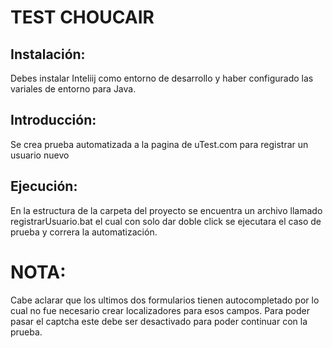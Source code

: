 # TEST CHOUCAIR

## Instalación:
 Debes instalar Inteliij como entorno de desarrollo y haber configurado las variales de entorno para Java.

## Introducción:
 Se crea prueba automatizada a la pagina de uTest.com para registrar un usuario nuevo

## Ejecución:
En la estructura de la carpeta del proyecto se encuentra un archivo llamado registrarUsuario.bat el cual con solo dar doble click se ejecutara el caso de prueba y correra la automatización.

# NOTA: 
Cabe aclarar que los ultimos dos formularios tienen autocompletado por lo cual no fue necesario crear localizadores para esos campos. Para poder pasar el captcha este debe ser desactivado para poder continuar con la prueba.
